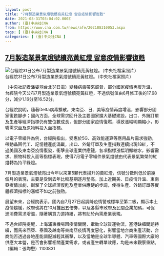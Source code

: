 ```yaml
---
layout: post
title: "7月製造業景氣燈號續亮黃紅燈 留意疫情影響復甦"
date: 2021-08-31T03:04:02.000Z
author: (臺)中央社CNA
from: https://www.cna.com.tw/news/afe/202108310053.aspx
tags: [ (臺)中央社CNA ]
categories: [ (臺)中央社CNA ]
---
```

<!--1630379042000-->
[7月製造業景氣燈號續亮黃紅燈 留意疫情影響復甦](https://www.cna.com.tw/news/afe/202108310053.aspx)
------

<div>
<div class="fullPic"><div class="floatImg center"><div class="BGimgWrap" style="--aspect-ratio:754/566;"><picture><source media="(max-width: 414px)" srcset="https://imgcdn.cna.com.tw/www/WebPhotos/800/20210831/754x566_749642987720.jpg"><source media="(min-width: 413px)" srcset="https://imgcdn.cna.com.tw/www/WebPhotos/1024/20210831/754x566_749642987720.jpg"><img src="https://images.weserv.nl/?url=imgcdn.cna.com.tw/www/WebPhotos/800/20210831/754x566_749642987720.jpg" alt="台經院31日公布7月製造業景氣燈號續亮黃紅燈。（中央社檔案照片）" srcset="https://imgcdn.cna.com.tw/www/WebPhotos/800/20210831/754x566_749642987720.jpg 414w, https://imgcdn.cna.com.tw/www/WebPhotos/1024/20210831/754x566_749642987720.jpg 1024w"></picture></div><div class="picinfo">台經院31日公布7月製造業景氣燈號續亮黃紅燈。（中央社檔案照片）</div></div></div><div></div><div class="paragraph"><p>（中央社記者潘姿羽台北31日電）變種病毒帶來威脅，部分國家疫情再度升溫，台經院今天公布7月製造業景氣燈號續亮黃紅燈，不過信號值由6月修正後的17.68分，減少1.16分至16.52分。</p><p>台經院說明，隨著Delta病毒擴散，東南亞、日、美等疫情再度增溫，影響部分國家復甦腳步；國內方面，全球需求回升及主要國家擴大基礎建設，出口、外銷訂單及生產等經濟指標仍有雙位數成長，但部分國家疫情復燃，導致漲幅明顯縮小，影響需求面及原物料投入面指標。</p><p>以電子零組件為例，台經院指出，受惠於5G、高效能運算等應用晶片需求強勁，帶動晶圓代工、記憶體產能滿載，出口、外銷訂單及生產指數連續出現18紅，不過美國及東南亞疫情復發，衝擊全球產業供應鏈，各項指標漲幅明顯縮水，影響需求、原物料投入面等指標表現，使得7月電子零組件景氣燈號由代表景氣繁榮的紅燈轉為持平綠燈。</p><p>7月製造業景氣燈號亮出今年以來第5顆代表揚升的黃紅燈，信號分數則低於前幾個月的表現，主要是受到去年比較基期逐月墊高，加上近期美、日疫情升溫、東南亞疫情加劇，衝擊了全球經濟復甦及產業供應鏈的步調，使得生產、外銷訂單等實體經濟指標的漲幅不如之前強勁。</p><p>展望未來，台經院表示，國內自7月27日起調降疫情警戒標準至第二級，顯示本土疫情趨緩，政府也將在10月推出五倍券，以及各縣市政府及民間企業加碼，可促進消費需求增溫，隨著購買力道持續，將有助於內需產業表現。</p><p>不過台經院提醒，上海浦東機場因疫情關閉，牽動全球貨運物流，塞港缺櫃問題持續，而馬來西亞、泰國及越南等東南亞疫情再度惡化，影響當地台商生產活動，台商能否透過各地產能調配減輕其衝擊，以及當地是全球半導體、汽車等國際大廠的供應大本營，是否會影響相關產業需求，或者產生轉單效應，均是未來觀察重點。（編輯：張均懋）1100831</p></div>
</div>
